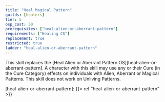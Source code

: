 ```yaml
---
title: "Heal Magical Pattern"
guilds: [healers]
tier: 5
osp_cost: 50
prerequisites: ["heal-alien-or-aberrant-pattern"]
requirements: ["Healing CS"]
replacement: true
restricted: true
ladder: "heal-alien-or-aberrant-pattern"
---
```

This skill replaces the [Heal Alien or Aberrant Pattern OS][heal-alien-or-aberrant-pattern]. A character with this skill may use any or their Cure (in the Cure Category) effects on individuals with Alien, Aberrant or Magical Patterns. This skill does not work on Unliving Patterns.

[heal-alien-or-aberrant-pattern]: {{< ref "heal-alien-or-aberrant-pattern" >}}